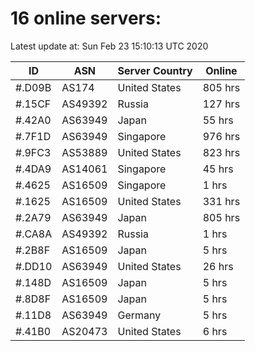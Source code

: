 # 16 online servers:

Latest update at: Sun Feb 23 15:10:13 UTC 2020

| ID | ASN | Server Country | Online |
| -- | --- | -------------- | ------ |
| #.D09B | AS174 | United States | 805 hrs |
| #.15CF | AS49392 | Russia | 127 hrs |
| #.42A0 | AS63949 | Japan | 55 hrs |
| #.7F1D | AS63949 | Singapore | 976 hrs |
| #.9FC3 | AS53889 | United States | 823 hrs |
| #.4DA9 | AS14061 | Singapore | 45 hrs |
| #.4625 | AS16509 | Singapore | 1 hrs |
| #.1625 | AS16509 | United States | 331 hrs |
| #.2A79 | AS63949 | Japan | 805 hrs |
| #.CA8A | AS49392 | Russia | 1 hrs |
| #.2B8F | AS16509 | Japan | 5 hrs |
| #.DD10 | AS63949 | United States | 26 hrs |
| #.148D | AS16509 | Japan | 5 hrs |
| #.8D8F | AS16509 | Japan | 5 hrs |
| #.11D8 | AS63949 | Germany | 5 hrs |
| #.41B0 | AS20473 | United States | 6 hrs |

